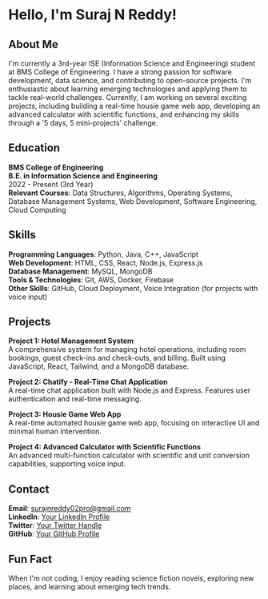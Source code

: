# Hello, I'm Suraj N Reddy!

## About Me
I'm currently a 3rd-year ISE (Information Science and Engineering) student at BMS College of Engineering. I have a strong passion for software development, data science, and contributing to open-source projects. I'm enthusiastic about learning emerging technologies and applying them to tackle real-world challenges. Currently, I am working on several exciting projects, including building a real-time housie game web app, developing an advanced calculator with scientific functions, and enhancing my skills through a '5 days, 5 mini-projects' challenge.

## Education
**BMS College of Engineering**  
**B.E. in Information Science and Engineering**  
2022 - Present (3rd Year)  
**Relevant Courses**: Data Structures, Algorithms, Operating Systems, Database Management Systems, Web Development, Software Engineering, Cloud Computing

## Skills
**Programming Languages**: Python, Java, C++, JavaScript  
**Web Development**: HTML, CSS, React, Node.js, Express.js  
**Database Management**: MySQL, MongoDB  
**Tools & Technologies**: Git, AWS, Docker, Firebase  
**Other Skills**: GitHub, Cloud Deployment, Voice Integration (for projects with voice input)

## Projects
**Project 1: Hotel Management System**  
A comprehensive system for managing hotel operations, including room bookings, guest check-ins and check-outs, and billing. Built using JavaScript, React, Tailwind, and a MongoDB database.

**Project 2: Chatify - Real-Time Chat Application**  
A real-time chat application built with Node.js and Express. Features user authentication and real-time messaging.

**Project 3: Housie Game Web App**  
A real-time automated housie game web app, focusing on interactive UI and minimal human intervention.

**Project 4: Advanced Calculator with Scientific Functions**  
An advanced multi-function calculator with scientific and unit conversion capabilities, supporting voice input.

## Contact
**Email**: surajnreddy02pro@gmail.com  
**LinkedIn**: [Your LinkedIn Profile](https://www.linkedin.com/in/your-profile)  
**Twitter**: [Your Twitter Handle](https://twitter.com/your-handle)  
**GitHub**: [Your GitHub Profile](https://github.com/your-github)

## Fun Fact
When I'm not coding, I enjoy reading science fiction novels, exploring new places, and learning about emerging tech trends.
